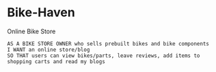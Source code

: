 # Bike-Haven
Online Bike Store

```
AS A BIKE STORE OWNER who sells prebuilt bikes and bike components
I WANT an online store/blog
SO THAT users can view bikes/parts, leave reviews, add items to shopping carts and read my blogs
```
